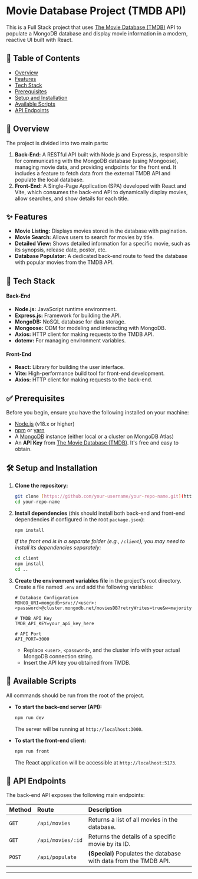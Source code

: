 # Movie Database Project (TMDB API)

This is a Full Stack project that uses [The Movie Database (TMDB)](https://www.themoviedb.org/) API to populate a MongoDB database and display movie information in a modern, reactive UI built with React.

## 📜 Table of Contents

- [Overview](#-overview)
- [Features](#-features)
- [Tech Stack](#-tech-stack)
- [Prerequisites](#-prerequisites)
- [Setup and Installation](#-setup-and-installation)
- [Available Scripts](#-available-scripts)
- [API Endpoints](#-api-endpoints)

## 🌟 Overview

The project is divided into two main parts:

1.  **Back-End:** A RESTful API built with Node.js and Express.js, responsible for communicating with the MongoDB database (using Mongoose), managing movie data, and providing endpoints for the front end. It includes a feature to fetch data from the external TMDB API and populate the local database.
2.  **Front-End:** A Single-Page Application (SPA) developed with React and Vite, which consumes the back-end API to dynamically display movies, allow searches, and show details for each title.

## ✨ Features

-   **Movie Listing:** Displays movies stored in the database with pagination.
-   **Movie Search:** Allows users to search for movies by title.
-   **Detailed View:** Shows detailed information for a specific movie, such as its synopsis, release date, poster, etc.
-   **Database Populator:** A dedicated back-end route to feed the database with popular movies from the TMDB API.

## 🚀 Tech Stack

#### **Back-End**

-   **Node.js:** JavaScript runtime environment.
-   **Express.js:** Framework for building the API.
-   **MongoDB:** NoSQL database for data storage.
-   **Mongoose:** ODM for modeling and interacting with MongoDB.
-   **Axios:** HTTP client for making requests to the TMDB API.
-   **dotenv:** For managing environment variables.

#### **Front-End**

-   **React:** Library for building the user interface.
-   **Vite:** High-performance build tool for front-end development.
-   **Axios:** HTTP client for making requests to the back-end.

## ✅ Prerequisites

Before you begin, ensure you have the following installed on your machine:

-   [Node.js](https://nodejs.org/en/) (v18.x or higher)
-   [npm](https://www.npmjs.com/) or [yarn](https://yarnpkg.com/)
-   A [MongoDB](https://www.mongodb.com/) instance (either local or a cluster on MongoDB Atlas)
-   An **API Key** from [The Movie Database (TMDB)](https://www.themoviedb.org/settings/api). It's free and easy to obtain.

## 🛠️ Setup and Installation

1.  **Clone the repository:**
    ```bash
    git clone [https://github.com/your-username/your-repo-name.git](https://github.com/your-username/your-repo-name.git)
    cd your-repo-name
    ```

2.  **Install dependencies** (this should install both back-end and front-end dependencies if configured in the root `package.json`):
    ```bash
    npm install
    ```
    *If the front end is in a separate folder (e.g., `/client`), you may need to install its dependencies separately:*
    ```bash
    cd client
    npm install
    cd ..
    ```

3.  **Create the environment variables file** in the project's root directory. Create a file named `.env` and add the following variables:
    ```env
    # Database Configuration
    MONGO_URI=mongodb+srv://<user>:<password>@cluster.mongodb.net/moviesDB?retryWrites=true&w=majority

    # TMDB API Key
    TMDB_API_KEY=your_api_key_here

    # API Port
    API_PORT=3000
    ```
    - Replace `<user>`, `<password>`, and the cluster info with your actual MongoDB connection string.
    - Insert the API key you obtained from TMDB.

## 🏃 Available Scripts

All commands should be run from the root of the project.

-   **To start the back-end server (API):**
    ```bash
    npm run dev
    ```
    The server will be running at `http://localhost:3000`.

-   **To start the front-end client:**
    ```bash
    npm run front
    ```
    The React application will be accessible at `http://localhost:5173`.

## 📡 API Endpoints

The back-end API exposes the following main endpoints:

| Method | Route              | Description                                        |
| :----- | :----------------- | :------------------------------------------------- |
| `GET`  | `/api/movies`      | Returns a list of all movies in the database.      |
| `GET`  | `/api/movies/:id`  | Returns the details of a specific movie by its ID. |
| `POST` | `/api/populate`    | **(Special)** Populates the database with data from the TMDB API. |

---